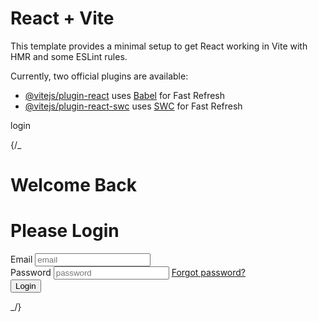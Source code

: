 # React + Vite

This template provides a minimal setup to get React working in Vite with HMR and some ESLint rules.

Currently, two official plugins are available:

- [@vitejs/plugin-react](https://github.com/vitejs/vite-plugin-react/blob/main/packages/plugin-react/README.md) uses [Babel](https://babeljs.io/) for Fast Refresh
- [@vitejs/plugin-react-swc](https://github.com/vitejs/vite-plugin-react-swc) uses [SWC](https://swc.rs/) for Fast Refresh

login

{/_ <div className=" bg-blue-400 h-screen flex justify-center items-center">
<div className="card bg-base-100 w-full  max-w-sm shadow-2xl h-fit ">
<form className="card-body">
<h1 className="text-center text-3xl font-semibold">Welcome Back</h1>
<h1 className="text-center text-md font-light">Please Login</h1>
<div className="form-control">
<label className="label">
<span className="label-text">Email</span>
</label>
<input
                type="email"
                placeholder="email"
                className="input input-bordered"
                required
              />
</div>
<div className="form-control">
<label className="label">
<span className="label-text">Password</span>
</label>
<input
                type="password"
                placeholder="password"
                className="input input-bordered"
                required
              />
<label className="label">
<a href="#" className="label-text-alt link link-hover">
Forgot password?
</a>
</label>
</div>
<div className="form-control mt-6">
<button className="btn btn-primary">Login</button>
</div>
</form>
</div>
</div> _/}
